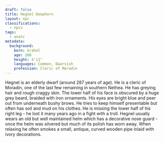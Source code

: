 ```yaml
---
draft: false
title: Hegnel Deephorn
layout: npc
classifications:
  - npcs
tags:
  - anatc
metadata:
  background:
    born: Grahel
    age: 288
    height: 4'11"
    languages: Common, Dwarvish
    profession: Cleric of Moradin
---
```

Hegnel is an elderly dwarf (around 287 years of age). He is a cleric of Moradin, one of the last few remaining in southern Nethea. He has greying hair and rough craggy skin. The lower half of his face is obscured by a huge grey beard, braided with iron ornaments. His eyes are bright blue and peer out from underneath bushy brows. He tries to keep himself presentable but often has soil and mud on his clothes. He is missing the lower half of his right leg - he lost it many years ago in a fight with a troll. Hegnel usually wears an old but well maintained helm which has a decorative nose guard - once the helm was silvered but much of its polish has worn away. When relaxing he often smokes a small, antique, curved wooden pipe inlaid with ivory decorations.
